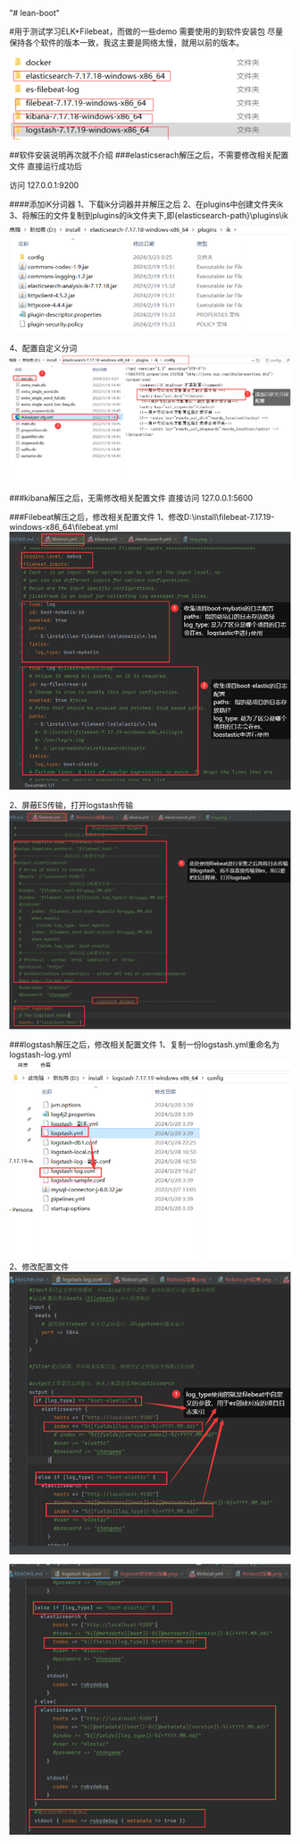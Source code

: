"# lean-boot" 

#用于测试学习ELK+Filebeat，而做的一些demo
需要使用的到软件安装包
尽量保持各个软件的版本一致，我这主要是网络太慢，就用以前的版本。
![](doc/img.png)

##软件安装说明再次就不介绍
###elasticserach解压之后，不需要修改相关配置文件
直接运行成功后

访问 127.0.0.1:9200

####添加iK分词器
1、下载ik分词器并并解压之后
2、在plugins中创建文件夹ik
3、将解压的文件复制到plugins的ik文件夹下,即{elasticsearch-path}\plugins\ik
![](doc/ik分词器.png)

4、配置自定义分词
![](doc/自定义分词配置.png)





###kibana解压之后，无需修改相关配置文件
直接访问 127.0.0.1:5600

###Filebeat解压之后，修改相关配置文件
1、修改D:\install\filebeat-7.17.19-windows-x86_64\filebeat.yml
![](doc/filebate.yml配置.png)

2、屏蔽ES传输，打开logstash传输
![](doc/filebeat2配置.png)



###logstash解压之后，修改相关配置文件
1、复制一份logstash.yml重命名为logstash-log.yml
![](doc/logstash路径1.png)
2、修改配置文件
![](doc/logstash修改输出配置.png)

![](doc/logstash配置3.png)



